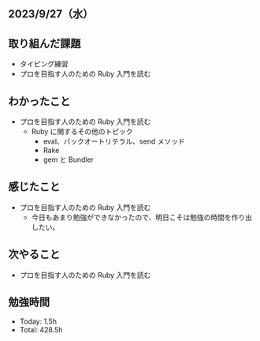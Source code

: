 ## 2023/9/27（水）

## 取り組んだ課題

- タイピング練習
- プロを目指す人のための Ruby 入門を読む

## わかったこと

- プロを目指す人のための Ruby 入門を読む
  - Ruby に関するその他のトピック
    - eval、バックオートリテラル、send メソッド
    - Rake
    - gem と Bundler

## 感じたこと

- プロを目指す人のための Ruby 入門を読む
  - 今日もあまり勉強ができなかったので、明日こそは勉強の時間を作り出したい。

## 次やること

- プロを目指す人のための Ruby 入門を読む

## 勉強時間

- Today: 1.5h
- Total: 428.5h
